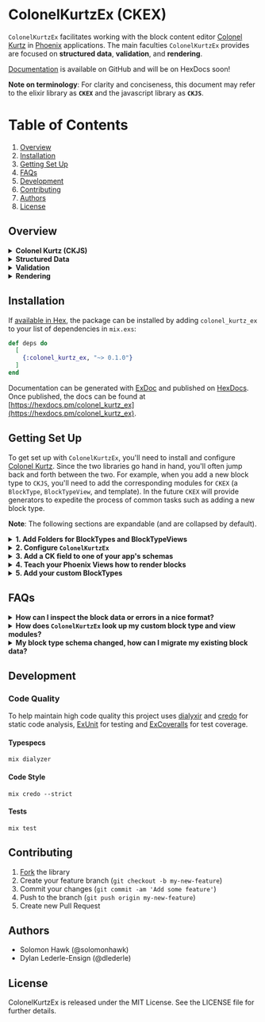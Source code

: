 # ColonelKurtzEx (CKEX)

`ColonelKurtzEx` facilitates working with the block content editor [Colonel Kurtz](https://github.com/vigetlabs/colonel-kurtz) in [Phoenix](https://www.phoenixframework.org/) applications. The main faculties `ColonelKurtzEx` provides are focused on **structured data**, **validation**, and **rendering**.

[Documentation](http://code.viget.com/colonel_kurtz_ex/) is available on GitHub and will be on HexDocs soon!

**Note on terminology**: For clarity and conciseness, this document may refer to the elixir library as **`CKEX`** and the javascript library as **`CKJS`**.

# Table of Contents
1. [Overview](#overview)
2. [Installation](#installation)
3. [Getting Set Up](#getting-set-up)
4. [FAQs](#faqs)
5. [Development](#development)
6. [Contributing](#contributing)
7. [Authors](#authors)
8. [License](#license)

## Overview

<details>
  <summary>
    <strong>Colonel Kurtz (CKJS)</strong>
  </summary>

  Colonel Kurtz is a block content editor implemented in JS.

  It is recommended that you have a reasonable understanding of `CKJS` and how to use it before diving into `CKEX`. Specifically, how the data is structured and how to extend its functionality with new block types. Head over to [the repo](https://github.com/vigetlabs/colonel-kurtz) for more information.

  Here's a brief summary of the basics to better orient you to some concepts relevant to `CKEX`:

  1. `CKJS` produces a (potentially deeply) nested tree of `blocks` in JSON format.
  2. A `block` has the following fields: `type`, `content`, and `blocks` (the latter represents any nested child blocks).
  3. When you define a `CKJS` block type, you implement it using a React Component which affords you great flexibility when it comes to the UI you present to users of your application.
</details>

<details>
  <summary>
    <strong>Structured Data</strong>
  </summary>

  Anyone familiar with Elixir and the surrounding community is likely to already understand the benefits of structured data. This isn't an essay on the subject but suffice to say that we believe in using named structs and predictable data wherever possible. One of the main motivations of `ColonelKurtzEx` is to convert `CKJS` JSON into named  structs.
</details>

<details>
  <summary>
    <strong>Validation</strong>
  </summary>

  Data integrity is crucial to building robust software and validation is important for helping users create valid data through providing helpful error messages. `ColonelKurtzEx` gives developers the ability to validate `CKJS` JSON data by leveraging [Ecto Changesets](https://hexdocs.pm/ecto/Ecto.Changeset.html#content) which should be familiar to many Elixir developers. If you've done anything with databases or validation you've likely used `Ecto` and will be familiar with how to implement validation rules for CK data using `CKEX`.
</details>

<details>
  <summary>
    <strong>Rendering</strong>
  </summary>

  `ColonelKurtzEx` provides a `BlockTypeView` macro that can be used in [Phoenix Views](https://hexdocs.pm/phoenix/Phoenix.View.html#content). A block type view, aside from being a normal Phoenix View (used to handle presentation of data), controls whether a block can render by specifying an implementation for `renderable?/1`. The default is `true`, but modules that `use` the macro may override this method to enable more fine-grained control over whether a block should be rendered based on its current data.

  For example, you might need to model a block that requires exactly 3 images to be defined in its data. If a greater or lesser number is specified, the block type view can disable rendering (e.g. to prevent invalid layouts from happening). However, you should try to implement these rules in your block type validation to prevent invalid data from reaching the database in the first place.
</details>

## Installation

If [available in Hex](https://hex.pm/docs/publish), the package can be installed by adding `colonel_kurtz_ex` to your list of dependencies in `mix.exs`:

```elixir
def deps do
  [
    {:colonel_kurtz_ex, "~> 0.1.0"}
  ]
end
```

Documentation can be generated with [ExDoc](https://github.com/elixir-lang/ex_doc) and published on [HexDocs](https://hexdocs.pm). Once published, the docs can be found at [https://hexdocs.pm/colonel_kurtz_ex](https://hexdocs.pm/colonel_kurtz_ex).

## Getting Set Up

To get set up with `ColonelKurtzEx`, you'll need to install and configure [Colonel Kurtz](https://github.com/vigetlabs/colonel-kurtz). Since the two libraries go hand in hand, you'll often jump back and forth between the two. For example, when you add a new block type to `CKJS`, you'll need to add the corresponding modules for `CKEX` (a `BlockType`, `BlockTypeView`, and template). In the future `CKEX` will provide generators to expedite the process of common tasks such as adding a new block type.

**Note**: The following sections are expandable (and are collapsed by default).

<details>
  <summary>
    <strong>1. Add Folders for BlockTypes and BlockTypeViews</strong>
  </summary>

  After adding the library to your dependencies, you'll want to define a few modules in the scope of your application. One for your custom `BlockType` definitions, and one for your `BlockTypeView`s.

  **Note:** *it is important that each of these concepts live inside a dedicated module namespace in your application so that the library can look up specific block type and view modules at runtime.*

<details>
  <summary>
    See an example
  </summary>

  For example, assuming a standard phoenix project structure:

  1. Create a new subfolder inside `lib/your_app_web/views/`, using whatever name you'd like that corresponds with the module you'll be defining views inside (e.g. `lib/your_app_web/views/blocks/` folder and `YourAppWeb.Blocks` module.).

  2. Create a new subfolder inside `lib/your_app/`. Again, the name doesn't matter so long as you configure `ColonelKurtzEx` correctly (more information in the following section). For example, you might create a folder named `lib/your_app/block_types/` and to contain the `YourApp.BlockTypes` namespace.
</details>

  ---
</details>

<details>
  <summary>
    <strong>
      2. Configure <code>ColonelKurtzEx</code>
    </strong>
  </summary>

  Add the following to your `config/config.exs` to allow `CKEX` to locate your custom `BlockType` and `BlockTypeView` modules:

  ```elixir
  config :colonel_kurtz_ex, ColonelKurtz,
    block_views: YourAppWeb.Blocks,
    block_types: YourApp.BlockTypes
  ```

  ---
</details>

<details>
  <summary>
    <strong>
      3. Add a CK field to one of your app's schemas</code>
    </strong>
  </summary>

  1. First, amend the schema to add a new field that will hold your `CKJS` data:

      ```elixir
      defmodule YourApp.Post do
        use Ecto.Schema

        # 1. alias the custom ecto type
        alias ColonelKurtzEx.EctoBlocks

        # 2. import the validation helper
        import ColonelKurtzEx.Validation, only: [validate_blocks: 2]

        schema "posts" do
          field :title, :string
          # 3. add a field of this type, named whatever you like
          field :content, EctoBlocks, default: []
        end

        def changeset(post, params \\ %{}) do
          post
          # 4. make sure you cast the new field in your changeset
          |> cast(params, [:title, :content])
          # 5. call `validate_blocks` passing the name of your field
          |> validate_blocks(:content)
        end
      end
      ```

      **Note:** `validate_blocks/2` can take an atom or a list of atoms if you have more than one set of blocks fields to validate.

  2. Then create the migration to add the field to your database

      ```bash
      mix ecto.gen.migration add_content_to_posts
      ```

  3. `EctoBlocks` expects the underlying field to be a `:map` which is implemented as a `jsonb` column in Postgres.

      ```elixir
      # priv/repo/migrations/<timestamp>_add_content_to_posts.exs

      defmodule YourApp.Repo.Migrations.AddContentToPost do
        use Ecto.Migration

        def change do
          alter table("posts") do
            add :content, :map
          end
        end
      end
      ```

  4. Run your migration

      ```bash
      mix ecto.migrate
      ```
  ---
</details>

<details>
  <summary>
    <strong>
      4. Teach your Phoenix Views how to render blocks
    </strong>
  </summary>

  1. Use `ColonelKurtz.Renderer.render_blocks/1` to render block content somewhere in a template.

      <details>
        <summary>
          More information
        </summary>

        You may import this method as needed in the views that will render blocks. Or, as a convenience, you may import this function automatically in all of your phoenix views by adding it to the `your_app_web.ex` definition for `view` (or `view_helpers` if you want it to be available for live views as well, example below).
      </details>

  2. In addition, to render the block editor in your forms, you'll want to pull in `ColonelKurtz.FormHelpers` too. The example below shows how to do this for all Phoenix Views in your application.

      <details>
        <summary>
          See an example
        </summary>

        ```elixir
        # lib/your_app_web.ex

          # ...

          defp view_helpers do
            quote do
              use Phoenix.HTML

              import Phoenix.LiveView.Helpers
              import BlogDemoWeb.LiveHelpers

              # 1. import `render_blocks/1` so that it is available for all views
              import ColonelKurtz.Renderer, only: [render_blocks: 1]

              # 2. import the form helpers to make `block_editor/2` available in your form templates
              import ColonelKurtz.FormHelpers

              import Phoenix.View

              import BlogDemoWeb.ErrorHelpers
              import BlogDemoWeb.Gettext

              alias BlogDemoWeb.Router.Helpers, as: Routes
            end
          end
          # ...
        ```
      </details>

  3. Render your blocks inside your view's show template:

      ```elixir
      # lib/your_app_web/templates/post/show.html.eex

      # ...

      <%= render_blocks @post.content %>

      # ...

      ```

  4. Render the block editor field inside your view's form:

      ```elixir
      # lib/your_app_web/templates/post/form.html.eex

      # ...

      <%= label f, :content %>
      <%= error_tag f, :content %>
      <%= block_editor f, :content %>

      # ...
      ```

  ---
</details>

<details>
  <summary>
    <strong>
      5. Add your custom BlockTypes
    </strong>
  </summary>

  **Note**: As of this writing, there remains a lot of work to do in order to provide a default set of useful block types, some of which are already provided by `CKJS`, along with generators to aide in the creation of new block types.

  1. **Create your BlockType module**: Continuing from the example scenario outlined above, create a new block type at `lib/your_app/block_types/image.ex` where `image` is just an example of a descriptive name of the block you're modeling.

      ```elixir
      # lib/your_app/block_types/image.ex

      defmodule YourApp.BlockTypes.ImageBlock do
        # 1. use the BlockType macro, and specify the type string that matches the data returned by your CKJS block type
        use ColonelKurtz.BlockType, type: "image"

        # 2. use the `defattributes` macro to specify the schema for your block's content
        defattributes(
          src: :string,
          width: :integer,
          height: :integer
        )

        # 3. optional, but encouraged - define your validation rules for the block's content
        def validate_content(_content, changeset) do
          changeset
          |> validate_required([:src, :width, :height])
          # ... any other custom validation rules you need ...
        end

        # 4. optional, as necessary - define validation rules for the block itself
        def validate(_block, changeset) do
          changeset
          # e.g. this block must have at least 1 child block
          |> validate_length(:blocks, min: 1)
        end
      end
      ```

  2. **Create your BlockView**: create a new block view at `lib/your_app_web/blocks/image_view.ex`.

      **Note:** make sure you've configured `ColonelKurtzEx` with the location of your `block_views` and `block_types`. See "**Configure `ColonelKurtzEx`**" above.

      ```elixir
      # lib/your_app_web/blocks/image_view.ex

      defmodule YourAppWeb.Blocks.ImageView do
        use YourAppWeb, :view
        use ColonelKurtz.BlockTypeView

        # optionally implement `renderable?/1`
        def renderable?(%ImageBlock{content: %{src: ""}} = block), do: false
        def renderable?(_block), do: true
      end
      ```
  ---
</details>

## FAQs

<details>
  <summary>
    <strong>
      How can I inspect the block data or errors in a nice format?
    </strong>
  </summary>

  Take a look at the functions provided in `ColonelKurtz.FormHelpers`, specifically `blocks_json/3` and `block_errors_json/3`. Both of these methods accept a third argument which is a list of options to pass to `Jason.Encoder` (hint: try `pretty: true`).

  ---
</details>

<details>
  <summary>
    <strong>
      How does <code>ColonelKurtzEx</code> look up my custom block type and view modules?
    </strong>
  </summary>

  You configure the `:block_views` and `:block_types` options for `CKEX` in your `config.exs` by providing the modules in your app that will contain your custom block types and views. When `CKEX` marshalls blocks JSON, it parses data into lists of maps using `Jason` and then looks up a block type based on the block's `type` field.

  It does so by calling `Module.concat` with the module you specified for `:block_types` and `Macro.camelize(type) <> "Block"` (e.g. `"image"` => `YourApp.BlockTypes.ImageBlock`).

  Similarly, to lookup your view modules `CKEX` calls `Module.concat` with the module you specified for `:block_views` and `Macro.camelize(type) <> "View"` (e.g. `"image"` => `YourAppWeb.Blocks.ImageView`).

  ---
</details>

<details>
  <summary>
    <strong>
      My block type schema changed, how can I migrate my existing block data?
    </strong>
  </summary>

  Congratulations, you've discovered an unsolved Hard Problem™.

  We're currently working on a proposal for library changes that might better facilitate data migrations on CK block JSON.

  In the meantime, it is recommended to leverage your RDBMS's capabilities for querying and modifying JSON. Our best advice for now is: As much as you can, try to avoid the need to migrate CK JSON data.

  ---
</details>

## Development

### Code Quality

To help maintain high code quality this project uses [dialyxir](https://github.com/jeremyjh/dialyxir) and [credo](https://github.com/rrrene/credo) for static code analysis, [ExUnit](https://hexdocs.pm/ex_unit/ExUnit.html) for testing and [ExCoveralls](https://github.com/parroty/excoveralls) for test coverage.

#### Typespecs

    mix dialyzer

#### Code Style
    mix credo --strict

#### Tests
    mix test

## Contributing

1. [Fork](http://github.com/vigetlabs/colonel_kurtz_ex/fork) the library
2. Create your feature branch (`git checkout -b my-new-feature`)
3. Commit your changes (`git commit -am 'Add some feature'`)
4. Push to the branch (`git push origin my-new-feature`)
5. Create new Pull Request

## Authors

- Solomon Hawk (@solomonhawk)
- Dylan Lederle-Ensign (@dlederle)

## License

ColonelKurtzEx is released under the MIT License. See the LICENSE file for further details.
